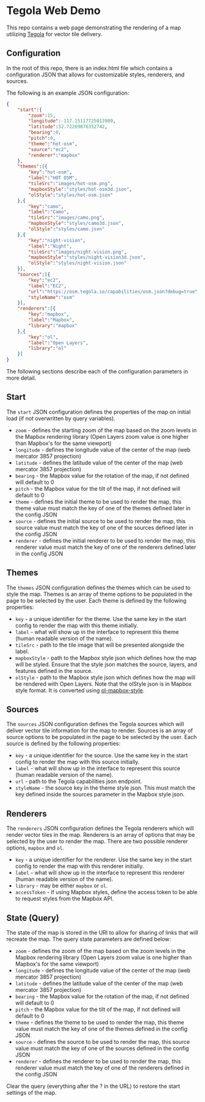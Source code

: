 # Tegola Web Demo

This repo contains a web page demonstrating the rendering of a map utilizing [Tegola](https://github.com/terranodo/tegola) for vector tile delivery.

## Configuration

In the root of this repo, there is an index.html file which contains a configuration JSON that allows for customizable styles, renderers, and sources.

The following is an example JSON configuration:

```json
{
	"start":{
		"zoom":15,
		"longitude":-117.15117725013909,
		"latitude":32.72269876352742,
		"bearing":0,
		"pitch":0,
		"theme":"hot-osm",
		"source":"ec2",
		"renderer":"mapbox"
	},
    "themes":[{
    	"key":"hot-osm",
    	"label":"HOT OSM",
    	"tileSrc":"images/hot-osm.png",
    	"mapboxStyle":"styles/hot-osm3d.json",
    	"olStyle":"styles/hot-osm.json"
    },{
    	"key":"camo",
    	"label":"Camo",
    	"tileSrc":"images/camo.png",
    	"mapboxStyle":"styles/camo3d.json",
    	"olStyle":"styles/camo.json"
    },{
    	"key":"night-vision",
    	"label":"Night",
    	"tileSrc":"images/night-vision.png",
    	"mapboxStyle":"styles/night-vision3d.json",
    	"olStyle":"styles/night-vision.json"
    }],
    "sources":[{
    	"key":"ec2",
    	"label":"EC2",
    	"url":"https://osm.tegola.io/capabilities/osm.json?debug=true",
    	"styleName":"osm"
    }],
    "renderers":[{
    	"key":"mapbox",
    	"label":"Mapbox",
    	"library":"mapbox"
    },{
    	"key":"ol",
    	"label":"Open Layers",
    	"library":"ol"
    }]
}
```

The following sections describe each of the configuration parameters in more detail.

## Start

The `start` JSON configuration defines the properties of the map on initial load (if not overwritten by query variables).

- `zoom` - defines the starting zoom of the map based on the zoom levels in the Mapbox rendering library (Open Layers zoom value is one higher than Mapbox's for the same viewport)
- `longitude` - defines the longitude value of the center of the map (web mercator 3857 projection)
- `latitude` -  defines the latitude value of the center of the map (web mercator 3857 projection)
- `bearing` - the Mapbox value for the rotation of the map, if not defined will default to 0
- `pitch` - the Mapbox value for the tilt of the map, if not defined will default to 0
- `theme` - defines the initial theme to be used to render the map, this theme value must match the key of one of the themes defined later in the config JSON
- `source` - defines the initial source to be used to render the map, this source value must match the key of one of the sources defined later in the config JSON
- `renderer` - defines the initial renderer to be used to render the map, this renderer value must match the key of one of the renderers defined later in the config JSON

## Themes

The `themes` JSON configuration defines the themes which can be used to style the map. Themes is an array of theme options to be populated in the page to be selected by the user. Each theme is defined by the following properties:

- `key` - a unique identifier for the theme. Use the same key in the start config to render the map with this theme initially.
- `label` - what will show up in the interface to represent this theme (human readable version of the name).
- `tileSrc` - path to the tile image that will be presented alongside the label.
- `mapboxStyle` - path to the Mapbox style json which defines how the map will be styled. Ensure that the style json matches the source, layers, and features defined in the source.
- `olStyle` - path to the Mapbox style json which defines how the map will be rendered with Open Layers. Note that the olStyle json is in Mapbox style format. It is converted using [ol-mapbox-style](https://github.com/boundlessgeo/ol-mapbox-style).

## Sources

The `sources` JSON configuration defines the Tegola sources which will deliver vector tile information for the map to render. Sources is an array of source options to be populated in the page to be selected by the user. Each source is defined by the following properties:

- `key` - a unique identifier for the source. Use the same key in the start config to render the map with this source initially.
- `label` - what will show up in the interface to represent this source (human readable version of the name).
- `url` - path to the Tegola capabilities json endpoint.
- `styleName` - the source key in the theme style json. This must match the key defined inside the sources parameter in the Mapbox style json.

## Renderers

The `renderers` JSON configuration defines the Tegola renderers which will render vector tiles in the map. Renderers is an array of options that may be selected by the user to render the map. There are two possible renderer options, `mapbox` and `ol`.

- `key` - a unique identifier for the renderer. Use the same key in the start config to render the map with this renderer initially.
- `label` - what will show up in the interface to represent this renderer (human readable version of the name).
- `library` - may be either `mapbox` or `ol`.
- `accessToken` - if using Mapbox styles, define the access token to be able to request styles from the Mapbox API.

## State (Query)

The state of the map is stored in the URI to allow for sharing of links that will recreate the map. The query state parameters are defined below:

- `zoom` - defines the zoom of the map based on the zoom levels in the Mapbox rendering library (Open Layers zoom value is one higher than Mapbox's for the same viewport)
- `longitude` - defines the longitude value of the center of the map (web mercator 3857 projection)
- `latitude` -  defines the latitude value of the center of the map (web mercator 3857 projection)
- `bearing` - the Mapbox value for the rotation of the map, if not defined will default to 0
- `pitch` - the Mapbox value for the tilt of the map, if not defined will default to 0
- `theme` - defines the theme to be used to render the map, this theme value must match the key of one of the themes defined in the config JSON
- `source` - defines the source to be used to render the map, this source value must match the key of one of the sources defined in the config JSON
- `renderer` - defines the renderer to be used to render the map, this renderer value must match the key of one of the renderers defined in the config JSON

Clear the query (everything after the ? in the URL) to restore the start settings of the map.

